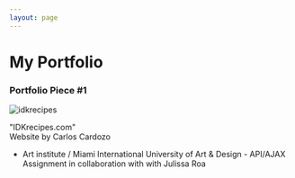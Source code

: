```yaml
---
layout: page
---
```


# My Portfolio

### Portfolio Piece #1

![idkrecipes](https://farm8.staticflickr.com/7500/16148585678_122a5b1e1e_o.png)

"IDKrecipes.com"  
Website by Carlos Cardozo  
- Art institute / Miami International University of Art & Design - API/AJAX Assignment in collaboration with with Julissa Roa
